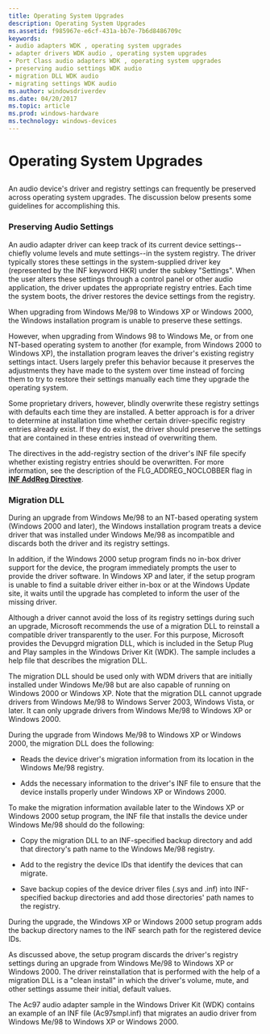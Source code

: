 ```yaml
---
title: Operating System Upgrades
description: Operating System Upgrades
ms.assetid: f985967e-e6cf-431a-bb7e-7b6d8486709c
keywords:
- audio adapters WDK , operating system upgrades
- adapter drivers WDK audio , operating system upgrades
- Port Class audio adapters WDK , operating system upgrades
- preserving audio settings WDK audio
- migration DLL WDK audio
- migrating settings WDK audio
ms.author: windowsdriverdev
ms.date: 04/20/2017
ms.topic: article
ms.prod: windows-hardware
ms.technology: windows-devices
---
```


# Operating System Upgrades


## <span id="operating_system_upgrades"></span><span id="OPERATING_SYSTEM_UPGRADES"></span>


An audio device's driver and registry settings can frequently be preserved across operating system upgrades. The discussion below presents some guidelines for accomplishing this.

### <span id="Preserving_Audio_Settings"></span><span id="preserving_audio_settings"></span><span id="PRESERVING_AUDIO_SETTINGS"></span>Preserving Audio Settings

An audio adapter driver can keep track of its current device settings--chiefly volume levels and mute settings--in the system registry. The driver typically stores these settings in the system-supplied driver key (represented by the INF keyword HKR) under the subkey "Settings". When the user alters these settings through a control panel or other audio application, the driver updates the appropriate registry entries. Each time the system boots, the driver restores the device settings from the registry.

When upgrading from Windows Me/98 to Windows XP or Windows 2000, the Windows installation program is unable to preserve these settings.

However, when upgrading from Windows 98 to Windows Me, or from one NT-based operating system to another (for example, from Windows 2000 to Windows XP), the installation program leaves the driver's existing registry settings intact. Users largely prefer this behavior because it preserves the adjustments they have made to the system over time instead of forcing them to try to restore their settings manually each time they upgrade the operating system.

Some proprietary drivers, however, blindly overwrite these registry settings with defaults each time they are installed. A better approach is for a driver to determine at installation time whether certain driver-specific registry entries already exist. If they do exist, the driver should preserve the settings that are contained in these entries instead of overwriting them.

The directives in the add-registry section of the driver's INF file specify whether existing registry entries should be overwritten. For more information, see the description of the FLG\_ADDREG\_NOCLOBBER flag in [**INF AddReg Directive**](https://msdn.microsoft.com/library/windows/hardware/ff546320).

### <span id="Migration_DLL"></span><span id="migration_dll"></span><span id="MIGRATION_DLL"></span>Migration DLL

During an upgrade from Windows Me/98 to an NT-based operating system (Windows 2000 and later), the Windows installation program treats a device driver that was installed under Windows Me/98 as incompatible and discards both the driver and its registry settings.

In addition, if the Windows 2000 setup program finds no in-box driver support for the device, the program immediately prompts the user to provide the driver software. In Windows XP and later, if the setup program is unable to find a suitable driver either in-box or at the Windows Update site, it waits until the upgrade has completed to inform the user of the missing driver.

Although a driver cannot avoid the loss of its registry settings during such an upgrade, Microsoft recommends the use of a migration DLL to reinstall a compatible driver transparently to the user. For this purpose, Microsoft provides the Devupgrd migration DLL, which is included in the Setup Plug and Play samples in the Windows Driver Kit (WDK). The sample includes a help file that describes the migration DLL.

The migration DLL should be used only with WDM drivers that are initially installed under Windows Me/98 but are also capable of running on Windows 2000 or Windows XP. Note that the migration DLL cannot upgrade drivers from Windows Me/98 to Windows Server 2003, Windows Vista, or later. It can only upgrade drivers from Windows Me/98 to Windows XP or Windows 2000.

During the upgrade from Windows Me/98 to Windows XP or Windows 2000, the migration DLL does the following:

-   Reads the device driver's migration information from its location in the Windows Me/98 registry.

-   Adds the necessary information to the driver's INF file to ensure that the device installs properly under Windows XP or Windows 2000.

To make the migration information available later to the Windows XP or Windows 2000 setup program, the INF file that installs the device under Windows Me/98 should do the following:

-   Copy the migration DLL to an INF-specified backup directory and add that directory's path name to the Windows Me/98 registry.

-   Add to the registry the device IDs that identify the devices that can migrate.

-   Save backup copies of the device driver files (.sys and .inf) into INF-specified backup directories and add those directories' path names to the registry.

During the upgrade, the Windows XP or Windows 2000 setup program adds the backup directory names to the INF search path for the registered device IDs.

As discussed above, the setup program discards the driver's registry settings during an upgrade from Windows Me/98 to Windows XP or Windows 2000. The driver reinstallation that is performed with the help of a migration DLL is a "clean install" in which the driver's volume, mute, and other settings assume their initial, default values.

The Ac97 audio adapter sample in the Windows Driver Kit (WDK) contains an example of an INF file (Ac97smpl.inf) that migrates an audio driver from Windows Me/98 to Windows XP or Windows 2000.

 

 




